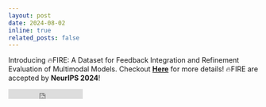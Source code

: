 ```yaml
---
layout: post
date: 2024-08-02
inline: true
related_posts: false
---
```



Introducing 🔥FIRE: A Dataset for Feedback Integration and Refinement Evaluation of Multimodal Models. Checkout **[Here](https://mm-fire.github.io/)** for more details! 🔥FIRE are accepted by **NeurIPS 2024**! 
<iframe src="https://ghbtns.com/github-btn.html?user=MM-FIRE&repo=FIRE&type=star&count=true" frameborder="0" scrolling="0" width="150" height="20" title="GitHub"></iframe>